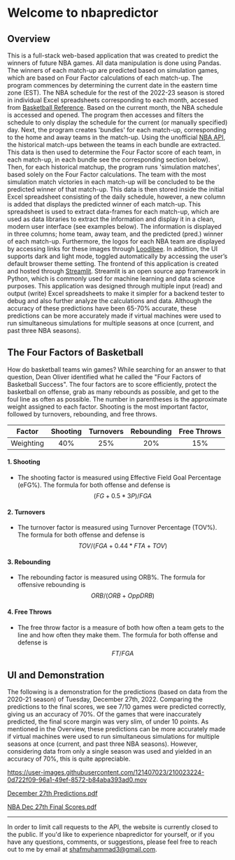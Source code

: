 # Welcome to nbapredictor

## Overview
This is a full-stack web-based application that was created to predict the winners of future NBA games.
All data manipulation is done using Pandas.
The winners of each match-up are predicted based on simulation games, which are based on Four Factor calculations of each match-up.
The program commences by determining the current date in the eastern time zone (EST).
The NBA schedule for the rest of the 2022-23 season is stored in individual Excel spreadsheets corresponding to each month, accessed from [Basketball Reference](https://www.basketball-reference.com/).
Based on the current month, the NBA schedule is accessed and opened.
The program then accesses and filters the schedule to only display the schedule for the current (or manually specified) day.
Next, the program creates 'bundles' for each match-up, corresponding to the home and away teams in the match-up.
Using the unofficial [NBA API](https://github.com/swar/nba_api), the historical match-ups between the teams in each bundle are extracted.
This data is then used to determine the Four Factor score of each team, in each match-up, in each bundle see the corresponding section below).
Then, for each historical matchup, the program runs 'simulation matches', based solely on the Four Factor calculations.
The team with the most simulation match victories in each match-up will be concluded to be the predicted winner of that match-up.
This data is then stored inside the initial Excel spreadsheet consisting of the daily schedule, however, a new column is added that displays the predicted winner of each match-up.
This spreadsheet is used to extract data-frames for each match-up, which are used as data libraries to extract the information and display it in a clean, modern user interface (see examples below). The information is displayed in three columns; home team, away team, and the predicted (pred.) winner of each match-up. Furthermore, the logos for each NBA team are displayed by accessing links for these images through [Loodibee](https://loodibee.com/nba/). In addition,  the UI supports dark and light mode, toggled automatically by accessing the user’s default browser theme setting. 
The frontend of this application is created and hosted through [Streamlit](https://streamlit.io/). Streamlit is an open source app framework in Python, which is commonly used for machine learning and data science purposes. This application was designed through multiple input (read) and output (write) Excel spreadsheets to make it simpler for a backend tester to debug and also further analyze the calculations and data. Although the accuracy of these predictions have been 65-70% accurate, these predictions can be more accurately made if virtual machines were used to run simultaneous simulations for multiple seasons at once (current, and past three NBA seasons).


## The Four Factors of Basketball

How do basketball teams win games?
While searching for an answer to that question, Dean Oliver identified what he called the "Four Factors of Basketball Success".
The four factors are to score efficiently, protect the basketball on offense, grab as many rebounds as possible, and get to the foul line as often as possible.
The number in parentheses is the approximate weight assigned to each factor. Shooting is the most important factor, followed by turnovers, rebounding, and free throws.


| Factor  | Shooting  | Turnovers  | Rebounding | Free Throws |
| :------------: | :------------: |:---------------:| :-----:|:------------: 
| Weighting  | 40% | 25% | 20% | 15% |


#### 1. Shooting
- The shooting factor is measured using Effective Field Goal Percentage (eFG%). The formula for both offense and defense is $$(FG + 0.5 * 3P) / FGA$$

#### 2. Turnovers
- The turnover factor is measured using Turnover Percentage (TOV%). The formula for both offense and defense is $$TOV / (FGA + 0.44 * FTA + TOV)$$

#### 3. Rebounding
- The rebounding factor is measured using ORB%. The formula for offensive rebounding is $$ORB / (ORB + Opp DRB)$$

#### 4. Free Throws
- The free throw factor is a measure of both how often a team gets to the line and how often they make them. The formula for both offense and defense is $$FT / FGA$$


## UI and Demonstration

The following is a demonstration for the predictions (based on data from the 2020-21 season) of Tuesday, December 27th, 2022.
Comparing the predictions to the final scores, we see 7/10 games were predicted correctly, giving us an accuracy of 70%.
Of the games that were inaccurately predicted, the final score margin was very slim, of under 10 points.
As mentioned in the Overview, these predictions can be more accurately made if virtual machines were used to run simultaneous simulations for multiple seasons at once (current, and past three NBA seasons). However, considering data from only a single season was used and yielded in an accuracy of 70%, this is quite appreciable.


https://user-images.githubusercontent.com/121407023/210023224-0d722f09-96a1-49ef-8572-b84aba393ad0.mov

[December 27th Predictions.pdf](https://github.com/shaf-m/nbapredictor/files/10322624/December.27th.Predictions.pdf)

[NBA Dec 27th Final Scores.pdf](https://github.com/shaf-m/nbapredictor/files/10322625/NBA.Dec.27th.Final.Scores.pdf)

<hr>

In order to limit call requests to the API, the website is currently closed to the public. 
If you'd like to experience nbapredictor for yourself, or if you have any questions, comments, or suggestions, please feel free to reach out to me by email at shafmuhammad3@gmail.com.

